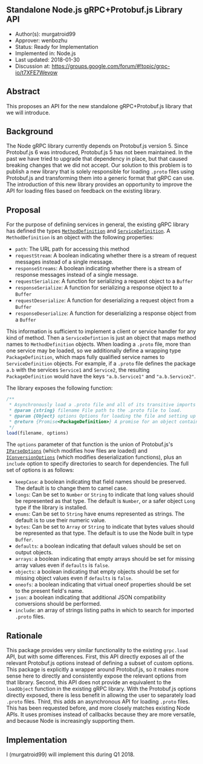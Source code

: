Standalone Node.js gRPC+Protobuf.js Library API
----
* Author(s): murgatroid99
* Approver: wenbozhu
* Status: Ready for Implementation
* Implemented in: Node.js
* Last updated: 2018-01-30
* Discussion at: https://groups.google.com/forum/#!topic/grpc-io/t7XFE7Wevow

## Abstract

This proposes an API for the new standalone gRPC+Protobuf.js library that we will introduce.

## Background

The Node gRPC library currently depends on Protobuf.js version 5. Since Protobuf.js 6 was introduced, Protobuf.js 5 has not been maintained. In the past we have tried to upgrade that dependency in place, but that caused breaking changes that we did not accept. Our solution to this problem is to publish a new library that is solely responsible for loading `.proto` files using Protobuf.js and transforming them into a generic format that gRPC can use. The introduction of this new library provides an opportunity to improve the API for loading files based on feedback on the existing library.

## Proposal

For the purpose of definiing services in general, the existing gRPC library has defined the types [`MethodDefinition`](https://grpc.io/grpc/node/grpc.html#~MethodDefinition__anchor) and [`ServiceDefinition`](https://grpc.io/grpc/node/grpc.html#~ServiceDefinition__anchor). A `MethodDefinition` is an object with the following properties:

 - `path`: The URL path for accessing this method
 - `requestStream`: A boolean indicating whether there is a stream of request messages instead of a single message.
 - `responseStreams`: A boolean indicating whether there is a stream of response messages instead of a single message.
 - `requestSerialize`: A function for serializing a request object to a `Buffer`
 - `responseSerialize`: A function for serializing a response object to a `Buffer`
 - `requestDeserialize`: A function for deserializing a request object from a `Buffer`
 - `responseDeserialize`: A function for deserializing a response object from a `Buffer`

This information is sufficient to implement a client or service handler for any kind of method. Then a `ServiceDefintion` is just an object that maps method names to `MethodDefinition` objects. When loading a `.proto` file, more than one service may be loaded, so we additionally define a wrapping type `PackageDefinition`, which maps fully qualified service names to `ServiceDefinition` objects. For example, if a `.proto` file defines the package `a.b` with the services `Service1` and `Service2`, the resulting `PackageDefinition` would have the keys `"a.b.Service1"` and `"a.b.Service2"`.

The library exposes the following function:

```js
/**
 * Asynchronously load a .proto file and all of its transitive imports
 * @param {string} filename File path to the .proto file to load.
 * @param {Object} options Options for loading the file and setting up the deserializers
 * @return {Promise<PackageDefinition>} A promise for an object containing definitions for all of the loaded services
 */
load(filename, options)
```

The `options` parameter of that function is the union of Protobuf.js's [`IParseOptions`](https://github.com/dcodeIO/protobuf.js/blob/cf7b26789f310dccf4c047c2e8ef5a3854f7f41e/index.d.ts#L1014) (which modifies how files are loaded) and [`IConversionOptions`](https://github.com/dcodeIO/protobuf.js/blob/cf7b26789f310dccf4c047c2e8ef5a3854f7f41e/index.d.ts#L1632) (which modifies deserialization functions), plus an `include` option to specify directories to search for dependencies. The full set of options is as follows:

 - `keepCase`: a boolean indicating that field names should be preserved. The default is to change them to camel case.
 - `longs`: Can be set to `Number` or `String` to indicate that long values should be represented as that type. The default is `Number`, or a safer object `Long` type if the library is installed.
 - `enums`: Can be set to `String` have enums represented as strings. The default is to use their numeric value.
 - `bytes`: Can be set to `Array` or `String` to indicate that bytes values should be represented as that type. The default is to use the Node built in type `Buffer`.
 - `defaults`: a boolean indicating that default values should be set on output objects.
 - `arrays`: a boolean indicating that empty arrays should be set for missing array values even if `defaults` is `false`.
 - `objects`: a boolean indicating that empty objects should be set for missing object values even if `defaults` is `false`.
 - `oneofs`: a boolean indicating that virtual oneof properties should be set to the present field's name.
 - `json`: a boolean indicating that additional JSON compatibility conversions should be performed.
 - `include`: an array of strings listing paths in which to search for imported `.proto` files.

## Rationale

This package provides very similar functionality to the existing `grpc.load` API, but with some differences. First, this API directly exposes all of the relevant Protobuf.js options instead of defining a subset of custom options. This package is explicitly a wrapper around Protobuf.js, so it makes more sense here to directly and consistently expose the relevant options from that library. Second, this API does not provide an equivalent to the `loadObject` function in the existing gRPC library. With the Protobuf.js options directly exposed, there is less benefit in allowing the user to separately load `.proto` files. Third, this adds an asynchronous API for loading `.proto` files. This has been requested before, and more closely matches existing Node APIs. It uses promises instead of callbacks because they are more versatile, and because Node is increasingly supporting them.


## Implementation

I (murgatroid99) will implement this during Q1 2018.
